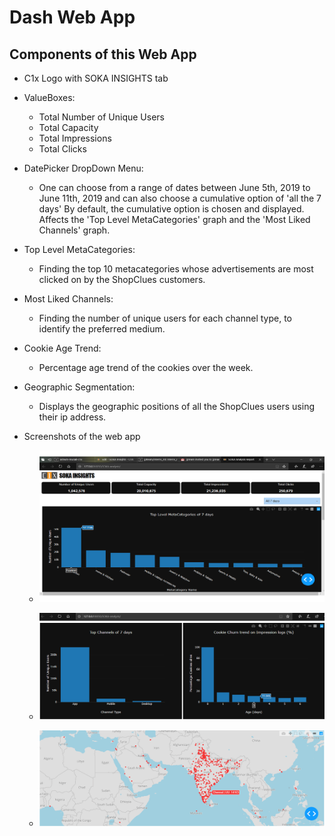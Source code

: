 # Dash Web App

## Components of this Web App
* C1x Logo with SOKA INSIGHTS tab
* ValueBoxes:
  * Total Number of Unique Users
  * Total Capacity
  * Total Impressions
  * Total Clicks
* DatePicker DropDown Menu:
  * One can choose from a range of dates between June 5th, 2019 to June 11th, 2019 and can also choose a cumulative option of 'all the 7 days'
  By default, the cumulative option is chosen and displayed.
  Affects the 'Top Level MetaCategories' graph and the 'Most Liked Channels' graph.
* Top Level MetaCategories:
  * Finding the top 10 metacategories whose advertisements are most clicked on by the ShopClues customers.
* Most Liked Channels:
  * Finding the number of unique users for each channel type, to identify the preferred medium.
* Cookie Age Trend:
  * Percentage age trend of the cookies over the week.
* Geographic Segmentation:
  * Displays the geographic positions of all the ShopClues users using their ip address.

* Screenshots of the web app
  * ![GitHub Logo](/segment1.png)

  * ![GitHub Logo](/segment2.png)

  * ![GitHub Logo](/segment3.png)
